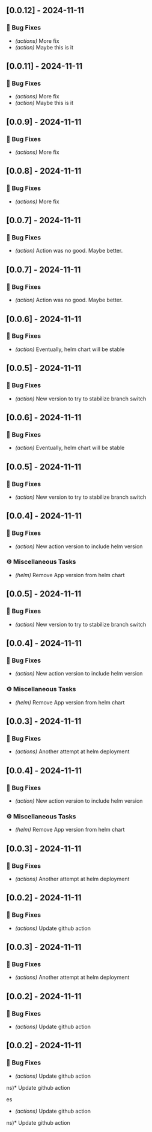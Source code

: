 
## [0.0.12] - 2024-11-11

### 🐛 Bug Fixes

- *(actions)* More fix
- *(action)* Maybe this is it



## [0.0.11] - 2024-11-11

### 🐛 Bug Fixes

- *(actions)* More fix
- *(action)* Maybe this is it



## [0.0.9] - 2024-11-11

### 🐛 Bug Fixes

- *(actions)* More fix

## [0.0.8] - 2024-11-11

### 🐛 Bug Fixes

- *(actions)* More fix

## [0.0.7] - 2024-11-11

### 🐛 Bug Fixes

- *(action)* Action was no good. Maybe better.



## [0.0.7] - 2024-11-11

### 🐛 Bug Fixes

- *(action)* Action was no good. Maybe better.

## [0.0.6] - 2024-11-11

### 🐛 Bug Fixes

- *(action)* Eventually, helm chart will be stable

## [0.0.5] - 2024-11-11

### 🐛 Bug Fixes

- *(action)* New version to try to stabilize branch switch



## [0.0.6] - 2024-11-11

### 🐛 Bug Fixes

- *(action)* Eventually, helm chart will be stable

## [0.0.5] - 2024-11-11

### 🐛 Bug Fixes

- *(action)* New version to try to stabilize branch switch

## [0.0.4] - 2024-11-11

### 🐛 Bug Fixes

- *(action)* New action version to include helm version

### ⚙️ Miscellaneous Tasks

- *(helm)* Remove App version from helm chart



## [0.0.5] - 2024-11-11

### 🐛 Bug Fixes

- *(action)* New version to try to stabilize branch switch

## [0.0.4] - 2024-11-11

### 🐛 Bug Fixes

- *(action)* New action version to include helm version

### ⚙️ Miscellaneous Tasks

- *(helm)* Remove App version from helm chart

## [0.0.3] - 2024-11-11

### 🐛 Bug Fixes

- *(actions)* Another attempt at helm deployment



## [0.0.4] - 2024-11-11

### 🐛 Bug Fixes

- *(action)* New action version to include helm version

### ⚙️ Miscellaneous Tasks

- *(helm)* Remove App version from helm chart

## [0.0.3] - 2024-11-11

### 🐛 Bug Fixes

- *(actions)* Another attempt at helm deployment

## [0.0.2] - 2024-11-11

### 🐛 Bug Fixes

- *(actions)* Update github action



## [0.0.3] - 2024-11-11

### 🐛 Bug Fixes

- *(actions)* Another attempt at helm deployment

## [0.0.2] - 2024-11-11

### 🐛 Bug Fixes

- *(actions)* Update github action



## [0.0.2] - 2024-11-11

### 🐛 Bug Fixes

- *(actions)* Update github action


ns)* Update github action


es

- *(actions)* Update github action


ns)* Update github action


